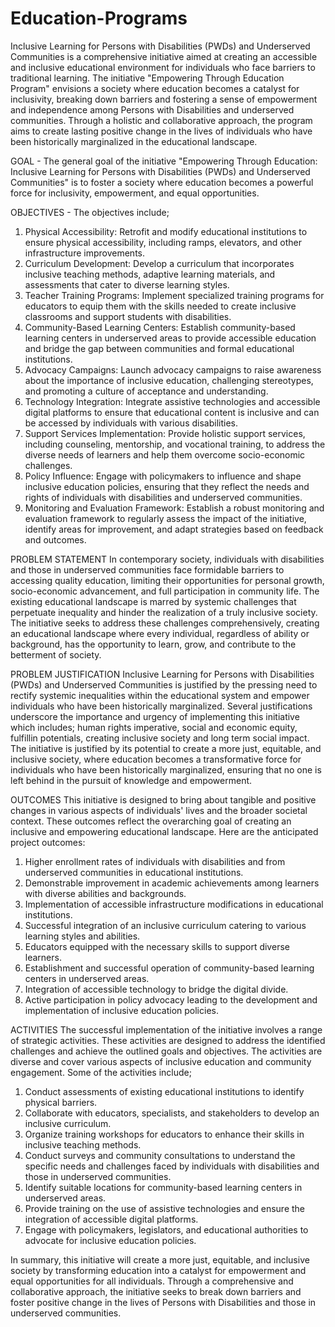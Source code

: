 # Education-Programs
Inclusive Learning for Persons with Disabilities (PWDs) and Underserved Communities is a comprehensive initiative aimed at creating an accessible and inclusive educational environment for individuals who face barriers to traditional learning. 
The initiative "Empowering Through Education Program" envisions a society where education becomes a catalyst for inclusivity, breaking down barriers and fostering a sense of empowerment and independence among Persons with Disabilities and underserved communities. Through a holistic and collaborative approach, the program aims to create lasting positive change in the lives of individuals who have been historically marginalized in the educational landscape.

GOAL - The general goal of the initiative "Empowering Through Education: Inclusive Learning for Persons with Disabilities (PWDs) and Underserved Communities" is to foster a society where education becomes a powerful force for inclusivity, empowerment, and equal opportunities.

OBJECTIVES - The objectives include;
1. Physical Accessibility: Retrofit and modify educational institutions to ensure physical accessibility, including ramps, elevators, and other infrastructure improvements.
2. Curriculum Development: Develop a curriculum that incorporates inclusive teaching methods, adaptive learning materials, and assessments that cater to diverse learning styles.
3. Teacher Training Programs: Implement specialized training programs for educators to equip them with the skills needed to create inclusive classrooms and support students with disabilities.
4. Community-Based Learning Centers: Establish community-based learning centers in underserved areas to provide accessible education and bridge the gap between communities and formal educational institutions.
5. Advocacy Campaigns: Launch advocacy campaigns to raise awareness about the importance of inclusive education, challenging stereotypes, and promoting a culture of acceptance and understanding.
6.  Technology Integration: Integrate assistive technologies and accessible digital platforms to ensure that educational content is inclusive and can be accessed by individuals with various disabilities.
7. Support Services Implementation: Provide holistic support services, including counseling, mentorship, and vocational training, to address the diverse needs of learners and help them overcome socio-economic challenges.
8. Policy Influence: Engage with policymakers to influence and shape inclusive education policies, ensuring that they reflect the needs and rights of individuals with disabilities and underserved communities.
9. Monitoring and Evaluation Framework: Establish a robust monitoring and evaluation framework to regularly assess the impact of the initiative, identify areas for improvement, and adapt strategies based on feedback and outcomes.

PROBLEM STATEMENT 
In contemporary society, individuals with disabilities and those in underserved communities face formidable barriers to accessing quality education, limiting their opportunities for personal growth, socio-economic advancement, and full participation in community life. The existing educational landscape is marred by systemic challenges that perpetuate inequality and hinder the realization of a truly inclusive society. The initiative seeks to address these challenges comprehensively, creating an educational landscape where every individual, regardless of ability or background, has the opportunity to learn, grow, and contribute to the betterment of society.

PROBLEM JUSTIFICATION
Inclusive Learning for Persons with Disabilities (PWDs) and Underserved Communities is justified by the pressing need to rectify systemic inequalities within the educational system and empower individuals who have been historically marginalized. Several justifications underscore the importance and urgency of implementing this initiative which includes; human rights imperative, social and economic equity, fulfillin potentials, creating inclusive society and long term social impact. The initiative is justified by its potential to create a more just, equitable, and inclusive society, where education becomes a transformative force for individuals who have been historically marginalized, ensuring that no one is left behind in the pursuit of knowledge and empowerment.

OUTCOMES
This initiative is designed to bring about tangible and positive changes in various aspects of individuals' lives and the broader societal context. These outcomes reflect the overarching goal of creating an inclusive and empowering educational landscape. Here are the anticipated project outcomes:
1. Higher enrollment rates of individuals with disabilities and from underserved communities in educational institutions.
2. Demonstrable improvement in academic achievements among learners with diverse abilities and backgrounds.
3. Implementation of accessible infrastructure modifications in educational institutions.
4. Successful integration of an inclusive curriculum catering to various learning styles and abilities.
5. Educators equipped with the necessary skills to support diverse learners.
6. Establishment and successful operation of community-based learning centers in underserved areas.
7. Integration of accessible technology to bridge the digital divide.
8. Active participation in policy advocacy leading to the development and implementation of inclusive education policies.

ACTIVITIES
The successful implementation of the initiative involves a range of strategic activities. These activities are designed to address the identified challenges and achieve the outlined goals and objectives. The activities are diverse and cover various aspects of inclusive education and community engagement. Some of the activities include;
1. Conduct assessments of existing educational institutions to identify physical barriers.
2. Collaborate with educators, specialists, and stakeholders to develop an inclusive curriculum.
3. Organize training workshops for educators to enhance their skills in inclusive teaching methods.
4. Conduct surveys and community consultations to understand the specific needs and challenges faced by individuals with disabilities and those in underserved communities.
5. Identify suitable locations for community-based learning centers in underserved areas.
6. Provide training on the use of assistive technologies and ensure the integration of accessible digital platforms.
7. Engage with policymakers, legislators, and educational authorities to advocate for inclusive education policies.

In summary, this initiative will create a more just, equitable, and inclusive society by transforming education into a catalyst for empowerment and equal opportunities for all individuals. Through a comprehensive and collaborative approach, the initiative seeks to break down barriers and foster positive change in the lives of Persons with Disabilities and those in underserved communities.








